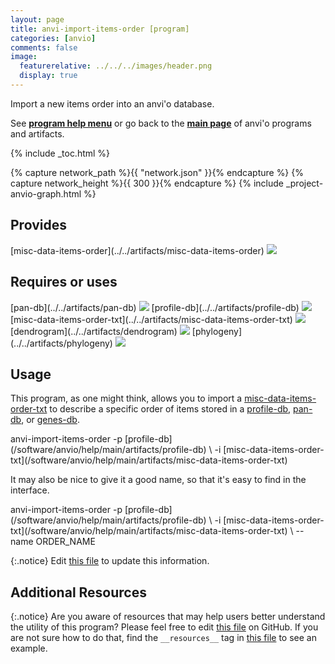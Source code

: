 ```yaml
---
layout: page
title: anvi-import-items-order [program]
categories: [anvio]
comments: false
image:
  featurerelative: ../../../images/header.png
  display: true
---
```


Import a new items order into an anvi&#39;o database.

See **[program help menu](../../../vignette#anvi-import-items-order)** or go back to the **[main page](../../)** of anvi'o programs and artifacts.


{% include _toc.html %}
<div id="svg" class="subnetwork"></div>
{% capture network_path %}{{ "network.json" }}{% endcapture %}
{% capture network_height %}{{ 300 }}{% endcapture %}
{% include _project-anvio-graph.html %}


## Provides

<p style="text-align: left" markdown="1"><span class="artifact-p">[misc-data-items-order](../../artifacts/misc-data-items-order) <img src="../../images/icons/CONCEPT.png" class="artifact-icon-mini" /></span></p>

## Requires or uses

<p style="text-align: left" markdown="1"><span class="artifact-r">[pan-db](../../artifacts/pan-db) <img src="../../images/icons/DB.png" class="artifact-icon-mini" /></span> <span class="artifact-r">[profile-db](../../artifacts/profile-db) <img src="../../images/icons/DB.png" class="artifact-icon-mini" /></span> <span class="artifact-r">[misc-data-items-order-txt](../../artifacts/misc-data-items-order-txt) <img src="../../images/icons/TXT.png" class="artifact-icon-mini" /></span> <span class="artifact-r">[dendrogram](../../artifacts/dendrogram) <img src="../../images/icons/NEWICK.png" class="artifact-icon-mini" /></span> <span class="artifact-r">[phylogeny](../../artifacts/phylogeny) <img src="../../images/icons/NEWICK.png" class="artifact-icon-mini" /></span></p>

## Usage


This program, as one might think, allows you to import a <span class="artifact-n">[misc-data-items-order-txt](/software/anvio/help/main/artifacts/misc-data-items-order-txt)</span> to describe a specific order of items stored in a <span class="artifact-n">[profile-db](/software/anvio/help/main/artifacts/profile-db)</span>, <span class="artifact-n">[pan-db](/software/anvio/help/main/artifacts/pan-db)</span>, or <span class="artifact-n">[genes-db](/software/anvio/help/main/artifacts/genes-db)</span>.

<div class="codeblock" markdown="1">
anvi&#45;import&#45;items&#45;order &#45;p <span class="artifact&#45;n">[profile&#45;db](/software/anvio/help/main/artifacts/profile&#45;db)</span> \
                        &#45;i <span class="artifact&#45;n">[misc&#45;data&#45;items&#45;order&#45;txt](/software/anvio/help/main/artifacts/misc&#45;data&#45;items&#45;order&#45;txt)</span>
</div>

It may also be nice to give it a good name, so that it's easy to find in the interface.

<div class="codeblock" markdown="1">
anvi&#45;import&#45;items&#45;order &#45;p <span class="artifact&#45;n">[profile&#45;db](/software/anvio/help/main/artifacts/profile&#45;db)</span> \
                        &#45;i <span class="artifact&#45;n">[misc&#45;data&#45;items&#45;order&#45;txt](/software/anvio/help/main/artifacts/misc&#45;data&#45;items&#45;order&#45;txt)</span> \
                        &#45;&#45;name ORDER_NAME
</div>


{:.notice}
Edit [this file](https://github.com/merenlab/anvio/tree/master/anvio/docs/programs/anvi-import-items-order.md) to update this information.


## Additional Resources



{:.notice}
Are you aware of resources that may help users better understand the utility of this program? Please feel free to edit [this file](https://github.com/merenlab/anvio/tree/master/bin/anvi-import-items-order) on GitHub. If you are not sure how to do that, find the `__resources__` tag in [this file](https://github.com/merenlab/anvio/blob/master/bin/anvi-interactive) to see an example.

